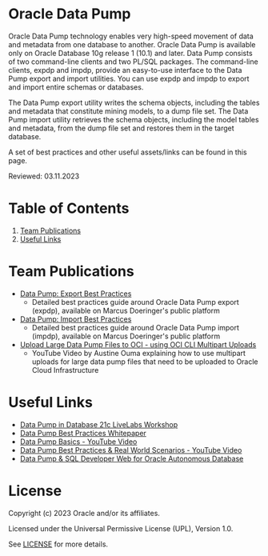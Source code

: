 # Oracle Data Pump
 
Oracle Data Pump technology enables very high-speed movement of data and metadata from one database to another. Oracle Data Pump is available only on Oracle Database 10g release 1 (10.1) and later. Data Pump consists of two command-line clients and two PL/SQL packages. The command-line clients, expdp and impdp, provide an easy-to-use interface to the Data Pump export and import utilities. You can use expdp and impdp to export and import entire schemas or databases.

The Data Pump export utility writes the schema objects, including the tables and metadata that constitute mining models, to a dump file set. The Data Pump import utility retrieves the schema objects, including the model tables and metadata, from the dump file set and restores them in the target database.

A set of best practices and other useful assets/links can be found in this page.

Reviewed: 03.11.2023
 
# Table of Contents
 
1. [Team Publications](#team-publications)
2. [Useful Links](#useful-links)
 
# Team Publications
 
- [Data Pump: Export Best Practices](https://macsdata.netlify.app/oradb/migration/datapump/expdp/bestpractices/)
    - Detailed best practices guide around Oracle Data Pump export (expdp), available on Marcus Doeringer's public platform
- [Data Pump: Import Best Practices](https://macsdata.netlify.app/oradb/migration/datapump/impdp/bestpractices/)
    - Detailed best practices guide around Oracle Data Pump import (impdp), available on Marcus Doeringer's public platform
- [Upload Large Data Pump Files to OCI - using OCI CLI Multipart Uploads](https://www.youtube.com/watch?v=9100uKXquic)
    - YouTube Video by Austine Ouma explaining how to use multipart uploads for large data pump files that need to be uploaded to Oracle Cloud Infrastructure
 
# Useful Links
- [Data Pump in Database 21c LiveLabs Workshop](https://apexapps.oracle.com/pls/apex/r/dbpm/livelabs/view-workshop?wid=742&clear=RR,180&session=1384894897131)
- [Data Pump Best Practices Whitepaper](https://www.oracle.com/a/ocom/docs/oracle-data-pump-best-practices.pdf)
- [Data Pump Basics - YouTube Video](https://www.youtube.com/watch?v=5uLDxPDErsw)
- [Data Pump Best Practices & Real World Scenarios - YouTube Video](https://www.youtube.com/watch?v=960ToLE-ZE8)
- [Data Pump & SQL Developer Web for Oracle Autonomous Database](https://www.thatjeffsmith.com/archive/2023/02/data-pump-sql-developer-web-for-oracle-autonomous-database/)

# License
 
Copyright (c) 2023 Oracle and/or its affiliates.
 
Licensed under the Universal Permissive License (UPL), Version 1.0.
 
See [LICENSE](https://github.com/oracle-devrel/technology-engineering/blob/main/LICENSE) for more details.